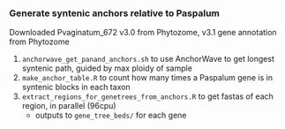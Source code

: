### Generate syntenic anchors relative to Paspalum

Downloaded Pvaginatum_672 v3.0 from Phytozome, v3.1 gene annotation from Phytozome

1. `anchorwave_get_panand_anchors.sh` to use AnchorWave to get longest syntenic path, guided by max ploidy of sample
2. `make_anchor_table.R` to count how many times a Paspalum gene is in syntenic blocks in each taxon
3. `extract_regions_for_genetrees_from_anchors.R` to get fastas of each region, in parallel (96cpu)
   - outputs to `gene_tree_beds/` for each gene
